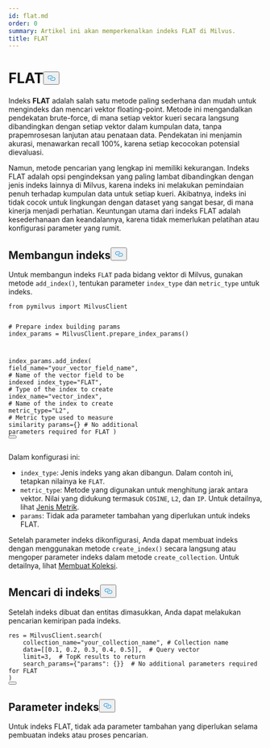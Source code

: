 ```yaml
---
id: flat.md
order: 0
summary: Artikel ini akan memperkenalkan indeks FLAT di Milvus.
title: FLAT
---
```

<h1 id="FLAT" class="common-anchor-header">FLAT<button data-href="#FLAT" class="anchor-icon" translate="no">
      <svg translate="no"
        aria-hidden="true"
        focusable="false"
        height="20"
        version="1.1"
        viewBox="0 0 16 16"
        width="16"
      >
        <path
          fill="#0092E4"
          fill-rule="evenodd"
          d="M4 9h1v1H4c-1.5 0-3-1.69-3-3.5S2.55 3 4 3h4c1.45 0 3 1.69 3 3.5 0 1.41-.91 2.72-2 3.25V8.59c.58-.45 1-1.27 1-2.09C10 5.22 8.98 4 8 4H4c-.98 0-2 1.22-2 2.5S3 9 4 9zm9-3h-1v1h1c1 0 2 1.22 2 2.5S13.98 12 13 12H9c-.98 0-2-1.22-2-2.5 0-.83.42-1.64 1-2.09V6.25c-1.09.53-2 1.84-2 3.25C6 11.31 7.55 13 9 13h4c1.45 0 3-1.69 3-3.5S14.5 6 13 6z"
        ></path>
      </svg>
    </button></h1><p>Indeks <strong>FLAT</strong> adalah salah satu metode paling sederhana dan mudah untuk mengindeks dan mencari vektor floating-point. Metode ini mengandalkan pendekatan brute-force, di mana setiap vektor kueri secara langsung dibandingkan dengan setiap vektor dalam kumpulan data, tanpa prapemrosesan lanjutan atau penataan data. Pendekatan ini menjamin akurasi, menawarkan recall 100%, karena setiap kecocokan potensial dievaluasi.</p>
<p>Namun, metode pencarian yang lengkap ini memiliki kekurangan. Indeks FLAT adalah opsi pengindeksan yang paling lambat dibandingkan dengan jenis indeks lainnya di Milvus, karena indeks ini melakukan pemindaian penuh terhadap kumpulan data untuk setiap kueri. Akibatnya, indeks ini tidak cocok untuk lingkungan dengan dataset yang sangat besar, di mana kinerja menjadi perhatian. Keuntungan utama dari indeks FLAT adalah kesederhanaan dan keandalannya, karena tidak memerlukan pelatihan atau konfigurasi parameter yang rumit.</p>
<h2 id="Build-index" class="common-anchor-header">Membangun indeks<button data-href="#Build-index" class="anchor-icon" translate="no">
      <svg translate="no"
        aria-hidden="true"
        focusable="false"
        height="20"
        version="1.1"
        viewBox="0 0 16 16"
        width="16"
      >
        <path
          fill="#0092E4"
          fill-rule="evenodd"
          d="M4 9h1v1H4c-1.5 0-3-1.69-3-3.5S2.55 3 4 3h4c1.45 0 3 1.69 3 3.5 0 1.41-.91 2.72-2 3.25V8.59c.58-.45 1-1.27 1-2.09C10 5.22 8.98 4 8 4H4c-.98 0-2 1.22-2 2.5S3 9 4 9zm9-3h-1v1h1c1 0 2 1.22 2 2.5S13.98 12 13 12H9c-.98 0-2-1.22-2-2.5 0-.83.42-1.64 1-2.09V6.25c-1.09.53-2 1.84-2 3.25C6 11.31 7.55 13 9 13h4c1.45 0 3-1.69 3-3.5S14.5 6 13 6z"
        ></path>
      </svg>
    </button></h2><p>Untuk membangun indeks <code translate="no">FLAT</code> pada bidang vektor di Milvus, gunakan metode <code translate="no">add_index()</code>, tentukan parameter <code translate="no">index_type</code> dan <code translate="no">metric_type</code> untuk indeks.</p>
<pre><code translate="no" class="language-python"><span class="hljs-keyword">from</span> pymilvus <span class="hljs-keyword">import</span> MilvusClient

<span class="hljs-comment"># Prepare index building params</span>
index_params = MilvusClient.prepare_index_params()

index_params.add_index(
    field_name=<span class="hljs-string">&quot;your_vector_field_name&quot;</span>, <span class="hljs-comment"># Name of the vector field to be indexed</span>
    index_type=<span class="hljs-string">&quot;FLAT&quot;</span>, <span class="hljs-comment"># Type of the index to create</span>
    index_name=<span class="hljs-string">&quot;vector_index&quot;</span>, <span class="hljs-comment"># Name of the index to create</span>
    metric_type=<span class="hljs-string">&quot;L2&quot;</span>, <span class="hljs-comment"># Metric type used to measure similarity</span>
    params={} <span class="hljs-comment"># No additional parameters required for FLAT</span>
)
<button class="copy-code-btn"></button></code></pre>
<p>Dalam konfigurasi ini:</p>
<ul>
<li><code translate="no">index_type</code>: Jenis indeks yang akan dibangun. Dalam contoh ini, tetapkan nilainya ke <code translate="no">FLAT</code>.</li>
<li><code translate="no">metric_type</code>: Metode yang digunakan untuk menghitung jarak antara vektor. Nilai yang didukung termasuk <code translate="no">COSINE</code>, <code translate="no">L2</code>, dan <code translate="no">IP</code>. Untuk detailnya, lihat <a href="/docs/id/metric.md">Jenis Metrik</a>.</li>
<li><code translate="no">params</code>: Tidak ada parameter tambahan yang diperlukan untuk indeks FLAT.</li>
</ul>
<p>Setelah parameter indeks dikonfigurasi, Anda dapat membuat indeks dengan menggunakan metode <code translate="no">create_index()</code> secara langsung atau mengoper parameter indeks dalam metode <code translate="no">create_collection</code>. Untuk detailnya, lihat <a href="/docs/id/create-collection.md">Membuat Koleksi</a>.</p>
<h2 id="Search-on-index" class="common-anchor-header">Mencari di indeks<button data-href="#Search-on-index" class="anchor-icon" translate="no">
      <svg translate="no"
        aria-hidden="true"
        focusable="false"
        height="20"
        version="1.1"
        viewBox="0 0 16 16"
        width="16"
      >
        <path
          fill="#0092E4"
          fill-rule="evenodd"
          d="M4 9h1v1H4c-1.5 0-3-1.69-3-3.5S2.55 3 4 3h4c1.45 0 3 1.69 3 3.5 0 1.41-.91 2.72-2 3.25V8.59c.58-.45 1-1.27 1-2.09C10 5.22 8.98 4 8 4H4c-.98 0-2 1.22-2 2.5S3 9 4 9zm9-3h-1v1h1c1 0 2 1.22 2 2.5S13.98 12 13 12H9c-.98 0-2-1.22-2-2.5 0-.83.42-1.64 1-2.09V6.25c-1.09.53-2 1.84-2 3.25C6 11.31 7.55 13 9 13h4c1.45 0 3-1.69 3-3.5S14.5 6 13 6z"
        ></path>
      </svg>
    </button></h2><p>Setelah indeks dibuat dan entitas dimasukkan, Anda dapat melakukan pencarian kemiripan pada indeks.</p>
<pre><code translate="no" class="language-python">res = MilvusClient.search(
    collection_name=<span class="hljs-string">&quot;your_collection_name&quot;</span>, <span class="hljs-comment"># Collection name</span>
    data=[[<span class="hljs-number">0.1</span>, <span class="hljs-number">0.2</span>, <span class="hljs-number">0.3</span>, <span class="hljs-number">0.4</span>, <span class="hljs-number">0.5</span>]],  <span class="hljs-comment"># Query vector</span>
    limit=<span class="hljs-number">3</span>,  <span class="hljs-comment"># TopK results to return</span>
    search_params={<span class="hljs-string">&quot;params&quot;</span>: {}}  <span class="hljs-comment"># No additional parameters required for FLAT</span>
)
<button class="copy-code-btn"></button></code></pre>
<h2 id="Index-params" class="common-anchor-header">Parameter indeks<button data-href="#Index-params" class="anchor-icon" translate="no">
      <svg translate="no"
        aria-hidden="true"
        focusable="false"
        height="20"
        version="1.1"
        viewBox="0 0 16 16"
        width="16"
      >
        <path
          fill="#0092E4"
          fill-rule="evenodd"
          d="M4 9h1v1H4c-1.5 0-3-1.69-3-3.5S2.55 3 4 3h4c1.45 0 3 1.69 3 3.5 0 1.41-.91 2.72-2 3.25V8.59c.58-.45 1-1.27 1-2.09C10 5.22 8.98 4 8 4H4c-.98 0-2 1.22-2 2.5S3 9 4 9zm9-3h-1v1h1c1 0 2 1.22 2 2.5S13.98 12 13 12H9c-.98 0-2-1.22-2-2.5 0-.83.42-1.64 1-2.09V6.25c-1.09.53-2 1.84-2 3.25C6 11.31 7.55 13 9 13h4c1.45 0 3-1.69 3-3.5S14.5 6 13 6z"
        ></path>
      </svg>
    </button></h2><p>Untuk indeks FLAT, tidak ada parameter tambahan yang diperlukan selama pembuatan indeks atau proses pencarian.</p>
